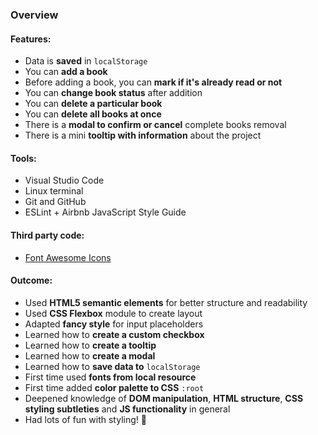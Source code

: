 
### Overview
#### **Features:**
* Data is **saved** in `localStorage`
* You can **add a book**
* Before adding a book, you can **mark if it's already read or not**
* You can **change book status** after addition
* You can **delete a particular book**
* You can **delete all books at once**
* There is a **modal to confirm or cancel** complete books removal
* There is a mini **tooltip with information** about the project


#### **Tools:**
* Visual Studio Code
* Linux terminal
* Git and GitHub
* ESLint + Airbnb JavaScript Style Guide

#### **Third party code:**
* [Font Awesome Icons](https://fontawesome.com/)

#### **Outcome:**
* Used **HTML5 semantic elements** for better structure and readability
* Used **CSS Flexbox** module to create layout
* Adapted **fancy style** for input placeholders
* Learned how to **create a custom checkbox**
* Learned how to **create a tooltip**
* Learned how to **create a modal**
* Learned how to **save data to** `localStorage`
* First time used **fonts from local resource**
* First time added **color palette to CSS** `:root`
* Deepened knowledge of **DOM manipulation**, **HTML structure**, **CSS styling subtleties** and **JS functionality** in general
* Had lots of fun with styling! 🎨


